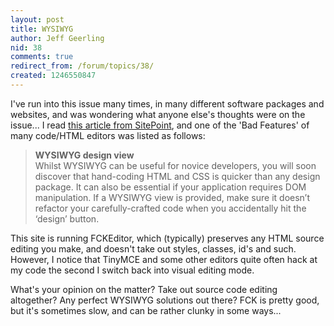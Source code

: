 ```yaml
---
layout: post
title: WYSIWYG
author: Jeff Geerling
nid: 38
comments: true
redirect_from: /forum/topics/38/
created: 1246550847
---
```

<p>I've run into this issue many times, in many different software packages and websites, and was wondering what anyone else's thoughts were on the issue... I read <a href="http://www.sitepoint.com/blogs/2009/07/03/pick-perfect-program-editor/">this article from SitePoint</a>, and one of the 'Bad Features' of many code/HTML editors was listed as follows:</p>
<blockquote>
<p><strong style="margin-top: 0px; margin-right: 0px; margin-bottom: 0px; margin-left: 0px; ">WYSIWYG design view</strong><br style="margin-top: 0px; margin-right: 0px; margin-bottom: 0px; margin-left: 0px; " />
Whilst WYSIWYG can be useful for novice developers, you will soon discover that hand-coding HTML and CSS is quicker than any design package. It can also be essential if your application requires DOM manipulation. If a WYSIWYG view is provided, make sure it doesn&rsquo;t refactor your carefully-crafted code when you accidentally hit the &lsquo;design&rsquo; button.</p>
</blockquote>
<p>This site is running FCKEditor, which (typically) preserves any HTML source editing you make, and doesn't take out styles, classes, id's and such. However, I notice that TinyMCE and some other editors quite often hack at my code the second I switch back into visual editing mode.</p>
<p>What's your opinion on the matter? Take out source code editing altogether? Any perfect WYSIWYG solutions out there? FCK is pretty good, but it's sometimes slow, and can be rather clunky in some ways...</p>
<p>&nbsp;</p>
